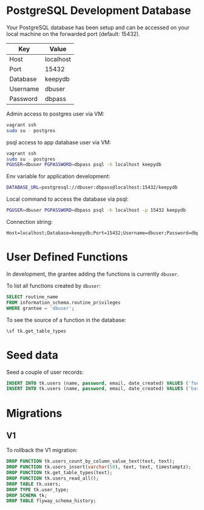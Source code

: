 # PostgreSQL Development Database  

Your PostgreSQL database has been setup and can be accessed on your local machine on the forwarded port (default: 15432).  

Key|Value
--|--
Host|localhost
Port|15432
Database|keepydb
Username|dbuser
Password|dbpass

Admin access to postgres user via VM:

```bash
vagrant ssh
sudo su - postgres
```

psql access to app database user via VM:

```bash
vagrant ssh
sudo su - postgres
PGUSER=dbuser PGPASSWORD=dbpass psql -h localhost keepydb
```

Env variable for application development:

```bash
DATABASE_URL=postgresql://dbuser:dbpass@localhost:15432/keepydb
```

Local command to access the database via psql:

```bash
PGUSER=dbuser PGPASSWORD=dbpass psql -h localhost -p 15432 keepydb
```

Connection string:

```
Host=localhost;Database=keepydb;Port=15432;Username=dbuser;Password=dbpass
```

# User Defined Functions  

In development, the grantee adding the functions is currently `dbuser`.  

To list all functions created by `dbuser`:  

```sql
SELECT routine_name
FROM information_schema.routine_privileges
WHERE grantee = 'dbuser';
```

To see the source of a function in the database:  

```psql
\sf tk.get_table_types
```

# Seed data  

Seed a couple of user records:  

```sql
INSERT INTO tk.users (name, password, email, date_created) VALUES ('foo', 'passwordfoo', 'foo@example.com', '2021-10-10 10:10:10-10');
INSERT INTO tk.users (name, password, email, date_created) VALUES ('bar', 'passwordbar', 'bar@example.com', '2021-10-10 10:10:10-10');
```

# Migrations  

## V1  

To rollback the V1 migration:  

```sql
DROP FUNCTION tk.users_count_by_column_value_text(text, text);
DROP FUNCTION tk.users_insert(varchar(50), text, text, timestamptz);
DROP FUNCTION tk.get_table_types(text);
DROP FUNCTION tk.users_read_all();
DROP TABLE tk.users;
DROP TYPE tk.user_type;
DROP SCHEMA tk;
DROP TABLE flyway_schema_history;

```
